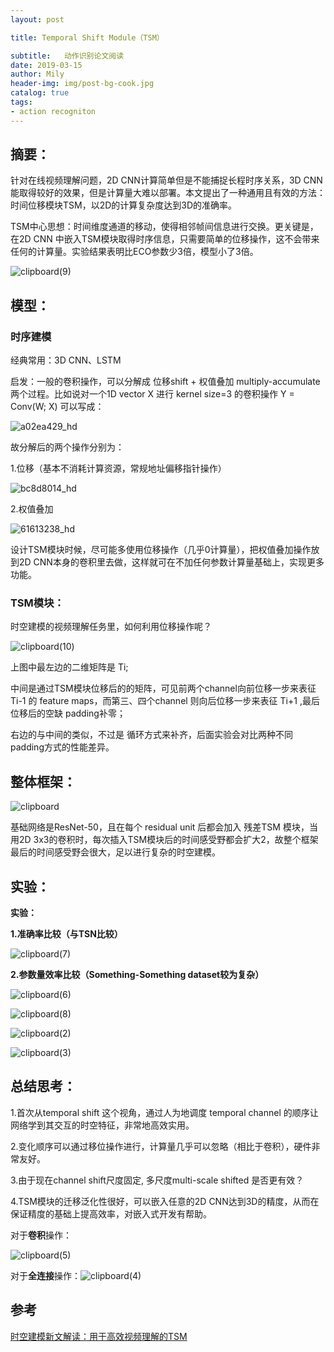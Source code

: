 ```yaml
---
layout: post

title: Temporal Shift Module（TSM）

subtitle:   动作识别论文阅读
date: 2019-03-15
author: Mily
header-img: img/post-bg-cook.jpg
catalog: true
tags:
- action recogniton
---
```


## **摘要：**

针对在线视频理解问题，2D CNN计算简单但是不能捕捉长程时序关系，3D CNN能取得较好的效果，但是计算量大难以部署。本文提出了一种通用且有效的方法：时间位移模块TSM，以2D的计算复杂度达到3D的准确率。

TSM中心思想：时间维度通道的移动，使得相邻帧间信息进行交换。更关键是，在2D CNN 中嵌入TSM模块取得时序信息，只需要简单的位移操作，这不会带来任何的计算量。实验结果表明比ECO参数少3倍，模型小了3倍。

![clipboard(9)](/../img/2019-03-15-Temporal-Shift-Module（TSM）/clipboard(9).png)

## **模型：**

### **时序建模**

经典常用：3D CNN、LSTM

启发：一般的卷积操作，可以分解成 位移shift + 权值叠加 multiply-accumulate 两个过程。比如说对一个1D vector X 进行 kernel size=3 的卷积操作 Y = Conv(W; X) 可以写成：

![a02ea429_hd](/../img/2019-03-15-Temporal-Shift-Module（TSM）/a02ea429_hd.jpeg)

故分解后的两个操作分别为：

1.位移（基本不消耗计算资源，常规地址偏移指针操作）

![bc8d8014_hd](/../img/2019-03-15-Temporal-Shift-Module（TSM）/bc8d8014_hd.jpeg)

2.权值叠加

![61613238_hd](/../img/2019-03-15-Temporal-Shift-Module（TSM）/61613238_hd.jpeg)

设计TSM模块时候，尽可能多使用位移操作（几乎0计算量），把权值叠加操作放到2D CNN本身的卷积里去做，这样就可在不加任何参数计算量基础上，实现更多功能。

### **TSM模块：**

时空建模的视频理解任务里，如何利用位移操作呢？

![clipboard(10)](/../img/2019-03-15-Temporal-Shift-Module（TSM）/clipboard(10).png)

上图中最左边的二维矩阵是 Ti; 

中间是通过TSM模块位移后的的矩阵，可见前两个channel向前位移一步来表征Ti-1 的 feature maps，而第三、四个channel 则向后位移一步来表征 Ti+1 ,最后位移后的空缺 padding补零；

右边的与中间的类似，不过是 循环方式来补齐，后面实验会对比两种不同padding方式的性能差异。

## **整体框架：**

![clipboard](/../img/2019-03-15-Temporal-Shift-Module（TSM）/clipboard.png)

基础网络是ResNet-50，且在每个 residual unit 后都会加入 残差TSM 模块，当用2D 3x3的卷积时，每次插入TSM模块后的时间感受野都会扩大2，故整个框架最后的时间感受野会很大，足以进行复杂的时空建模。

## **实验：**

**实验：**

**1.准确率比较（与TSN比较）**

![clipboard(7)](/../img/2019-03-15-Temporal-Shift-Module（TSM）/clipboard(7).png)

**2.参数量效率比较（Something-Something dataset较为复杂）**

![clipboard(6)](/../img/2019-03-15-Temporal-Shift-Module（TSM）/clipboard(6).png)

![clipboard(8)](/../img/2019-03-15-Temporal-Shift-Module（TSM）/clipboard(8).png)

![clipboard(2)](/../img/2019-03-15-Temporal-Shift-Module（TSM）/clipboard(2).png)

![clipboard(3)](/../img/2019-03-15-Temporal-Shift-Module（TSM）/clipboard(3).png)

## **总结思考：**

1.首次从temporal shift 这个视角，通过人为地调度 temporal channel 的顺序让网络学到其交互的时空特征，非常地高效实用。

2.变化顺序可以通过移位操作进行，计算量几乎可以忽略（相比于卷积），硬件非常友好。

3.由于现在channel shift尺度固定, 多尺度multi-scale shifted 是否更有效？

4.TSM模块的迁移泛化性很好，可以嵌入任意的2D CNN达到3D的精度，从而在保证精度的基础上提高效率，对嵌入式开发有帮助。

对于**卷积**操作：

![clipboard(5)](/../img/2019-03-15-Temporal-Shift-Module（TSM）/clipboard(5).png)

对于**全连接**操作：![clipboard(4)](/../img/2019-03-15-Temporal-Shift-Module（TSM）/clipboard(4).png)



## 参考

[时空建模新文解读：用于高效视频理解的TSM](https://zhuanlan.zhihu.com/p/50798936)

